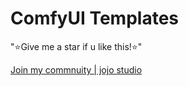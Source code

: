 # ComfyUI Templates

"⭐Give me a star if u like this!⭐"


[Join my commnuity | jojo studio](https://discord.gg/qxQMyjkcqE)
